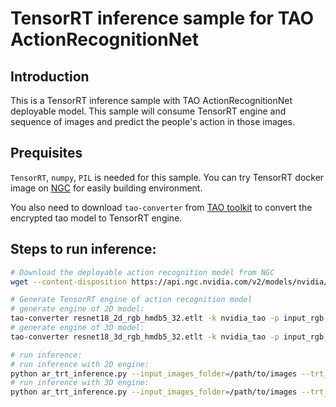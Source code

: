 # TensorRT inference sample for TAO ActionRecognitionNet

## Introduction
This is a TensorRT inference sample with TAO ActionRecognitionNet deployable model. This sample will consume TensorRT engine and sequence of images and predict the people's action in those images.

## Prequisites
`TensorRT`, `numpy`, `PIL` is needed for this sample. You can try TensorRT docker image on [NGC](https://ngc.nvidia.com/catalog/containers/nvidia:tensorrt) for easily building environment. 

You also need to download `tao-converter` from [TAO toolkit](https://developer.nvidia.com/tao-toolkit-get-started) to convert the encrypted tao model to TensorRT engine.

## Steps to run inference:

```sh
# Download the deployable action recognition model from NGC
wget --content-disposition https://api.ngc.nvidia.com/v2/models/nvidia/tao/actionrecognitionnet/versions/deployable_v1.0/zip -O actionrecognitionnet_deployable_v1.0.zip

# Generate TensorRT engine of action recognition model
# generate engine of 2D model:
tao-converter resnet18_2d_rgb_hmdb5_32.etlt -k nvidia_tao -p input_rgb,1x96x224x224,1x96x224x224,1x96x224x224 -e trt2d.engine -t fp16
# generate engine of 3D model:
tao-converter resnet18_3d_rgb_hmdb5_32.etlt -k nvidia_tao -p input_rgb,1x96x224x224,1x96x224x224,1x96x224x224 -e trt3d.engine -t fp16

# run inference:
# run inference with 2D engine:
python ar_trt_inference.py --input_images_folder=/path/to/images --trt_engine=./trt2d.engine --input_2d
# run inference with 3D engine:
python ar_trt_inference.py --input_images_folder=/path/to/images --trt_engine=./trt3d.engine
```
 